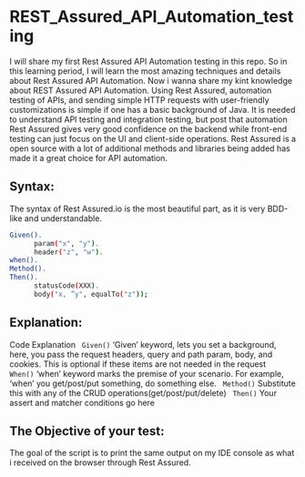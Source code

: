 # REST_Assured_API_Automation_testing

I will share my first Rest Assured API Automation testing in this repo. So in this learning period, I will learn the most amazing techniques and details about Rest Assured API Automation. Now i wanna share my kint knowledge about REST Assured API Automation.
Using Rest Assured, automation testing of APIs, and sending simple HTTP requests with user-friendly customizations is simple if one has a basic background of Java. It is needed to understand API testing and integration testing, but post that automation Rest Assured gives very good confidence on the backend while front-end testing can just focus on the UI and client-side operations. Rest Assured is a open source with a lot of additional methods and libraries being added has made it a great choice for API automation.

## Syntax:
The syntax of Rest Assured.io is the most beautiful part, as it is very BDD-like and understandable.

  ``` bash
Given(). 
        param("x", "y"). 
        header("z", "w").
when().
Method().
Then(). 
        statusCode(XXX).
        body("x, ”y", equalTo("z"));
 ```

## Explanation:
Code	Explanation
``` Given()``` ‘Given’ keyword, lets you set a background, here, you pass the request headers, query and path param, body, and cookies. This is optional if these items are not needed in the request
``` When()```   ‘when’ keyword marks the premise of your scenario. For example, ‘when’ you get/post/put something, do something else.
``` Method()``` Substitute this with any of the CRUD operations(get/post/put/delete)
``` Then()```   Your assert and matcher conditions go here

## The Objective of your test:
The goal of the script is to print the same output on my IDE console as what i received on the browser through Rest Assured.
